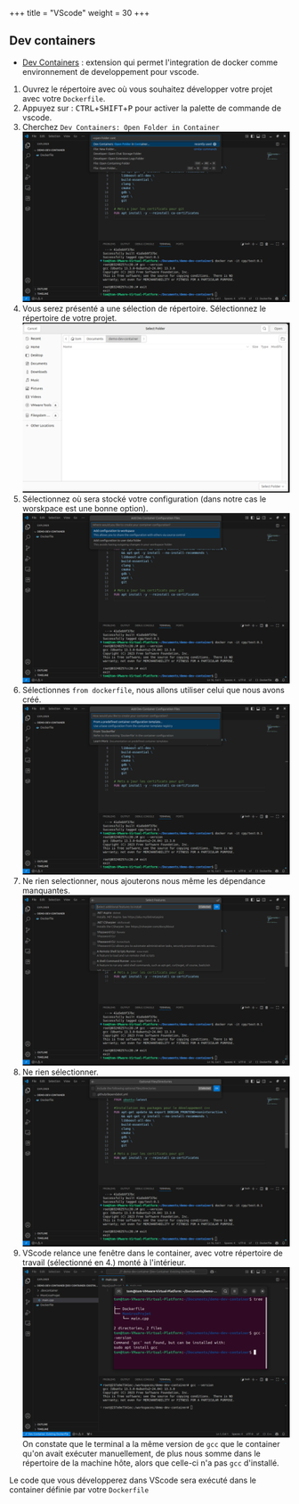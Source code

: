 +++
title = "VScode"
weight = 30
+++

## Dev containers
- [Dev Containers](https://marketplace.visualstudio.com/items?itemName=ms-vscode-remote.remote-containers) : extension qui permet l'integration de docker comme environnement de developpement pour vscode.

1. Ouvrez le répertoire avec où vous souhaitez développer votre projet avec votre `Dockerfile`.
1. Appuyez sur : <kbd>CTRL</kbd>+<kbd>SHIFT</kbd>+<kbd>P</kbd> pour activer la palette de commande de vscode.
2. Cherchez `Dev Containers: Open Folder in Container`
![alt text](image.png)
3. Vous serez présenté a une sélection de répertoire. Sélectionnez le répertoire de votre projet.
![alt text](image-1.png)
4. Sélectionnez où sera stocké votre configuration (dans notre cas le worskpace est une bonne option).
![alt text](image-2.png)
5. Sélectionnes `from dockerfile`, nous allons utiliser celui que nous avons créé.
![alt text](image-3.png)
6. Ne rien selectionner, nous ajouterons nous même les dépendance manquantes.
![alt text](image-4.png)
7. Ne rien sélectionner.
![alt text](image-5.png)
8. VScode relance une fenêtre dans le container, avec votre répertoire de travail (sélectionné en 4.) monté à l'intérieur.
![alt text](image-6.png)
On constate que le terminal a la même version de `gcc` que le container qu'on avait exécuter manuellement, de plus nous somme dans le répertoire de la machine hôte, alors que celle-ci n'a pas `gcc` d'installé.

Le code que vous développerez dans VScode sera exécuté dans le container définie par votre `Dockerfile`